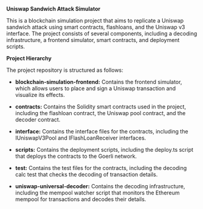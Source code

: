 **Uniswap Sandwich Attack Simulator**


This is a blockchain simulation project that aims to replicate a Uniswap sandwich attack using smart contracts, flashloans, and the Uniswap v3 interface. The project consists of several components, including a decoding infrastructure, a frontend simulator, smart contracts, and deployment scripts.

**Project Hierarchy**

The project repository is structured as follows:

 * **blockchain-simulation-frontend:** Contains the frontend simulator, which allows users to place and sign a Uniswap transaction and visualize its effects.

 * **contracts:** Contains the Solidity smart contracts used in the project, including the flashloan contract, the Uniswap pool contract, and the decoder contract.

 * **interface:** Contains the interface files for the contracts, including the IUniswapV3Pool and IFlashLoanReceiver interfaces.

 *  **scripts:** Contains the deployment scripts, including the deploy.ts script that deploys the contracts to the Goerli network.

 *  **test:** Contains the test files for the contracts, including the decoding calc test that checks the decoding of transaction details.

 *  **uniswap-universal-decoder:** Contains the decoding infrastructure, including the mempool watcher script that monitors the Ethereum mempool for transactions and decodes their details.
